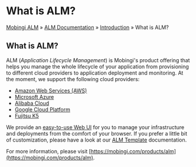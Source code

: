# What is ALM?

[Mobingi ALM](https://mobingi.com/product/alm) » [ALM Documentation](https://mobingi.com/product/alm/documentation) » [Introduction](https://docs.mobingi.com/mobingi-alm/introduction) » What is ALM?

## What is ALM?

ALM \(_Application Lifecycle Management_\) is Mobingi's product offering that helps you manage the whole lifecycle of your application from provisioning to different cloud providers to application deployment and monitoring. At the moment, we support the following cloud providers:

* [Amazon Web Services \(AWS\)](../getting-started/adding-aws-account.md)
* [Microsoft Azure](../getting-started/adding-azure-account.md)
* [Alibaba Cloud](../getting-started/adding-alibaba-account.md)
* [Google Cloud Platform](../getting-started/adding-gcp-account.md)
* [Fujitsu K5](../getting-started/adding-fujitsu-k5-account.md)

We provide an [easy-to-use Web UI](https://alm.mobingi.com) for you to manage your infrastructure and deployments from the comfort of your browser. If you prefer a little bit of customization, please have a look at our [ALM Template](https://docs.mobingi.com/mobingi-alm/alm-template/what-is-alm-template) documentation.

For more information, please visit [https://mobingi.com/products/alm](https://mobingi.com/products/alm).

